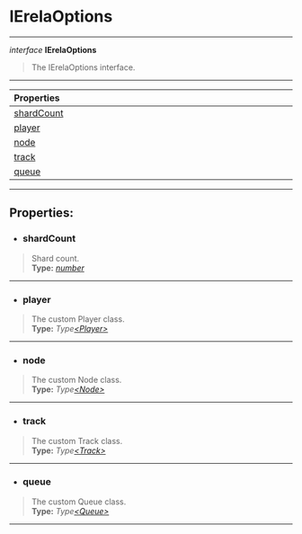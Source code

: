 # IErelaOptions  
---  
*interface* **IErelaOptions**   
> The IErelaOptions interface.  
---
| Properties <img width=1000/> |   
| :--- |   
| [shardCount](#shardcount) |   
| [player](#player) |   
| [node](#node) |   
| [track](#track) |   
| [queue](#queue) |   
---  
## Properties:  
- ### shardCount  
> Shard count.  
> **Type:** *[number](https://developer.mozilla.org/en-US/docs/Web/JavaScript/Reference/Global_Objects/Number)*  
---
- ### player  
> The custom Player class.  
> **Type:** *Type[\<Player\>](/docs/Player/)*  
---
- ### node  
> The custom Node class.  
> **Type:** *Type[\<Node\>](/docs/Node/)*  
---
- ### track  
> The custom Track class.  
> **Type:** *Type[\<Track\>](/docs/Track/)*  
---
- ### queue  
> The custom Queue class.  
> **Type:** *Type[\<Queue\>](/docs/Queue/)*  
---
